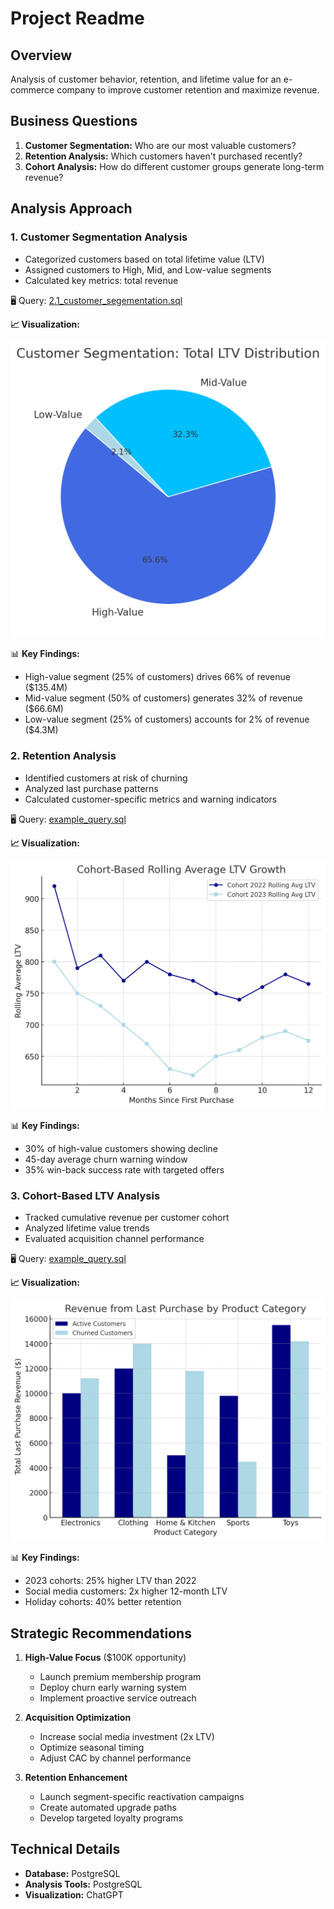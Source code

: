 # Project Readme

## Overview
Analysis of customer behavior, retention, and lifetime value for an e-commerce company to improve customer retention and maximize revenue.

## Business Questions
1. **Customer Segmentation:** Who are our most valuable customers?
2. **Retention Analysis:** Which customers haven't purchased recently?
3. **Cohort Analysis:** How do different customer groups generate long-term revenue?

## Analysis Approach

### 1. Customer Segmentation Analysis
- Categorized customers based on total lifetime value (LTV)
- Assigned customers to High, Mid, and Low-value segments
- Calculated key metrics: total revenue

🖥️ Query: [2.1_customer_segementation.sql](2.1_customer_segementation.sql)

**📈 Visualization:**

![Customer Segmentation](2.1_customer_segementation.png)

📊 **Key Findings:**
- High-value segment (25% of customers) drives 66% of revenue ($135.4M)
- Mid-value segment (50% of customers) generates 32% of revenue ($66.6M)
- Low-value segment (25% of customers) accounts for 2% of revenue ($4.3M)

### 2. Retention Analysis
- Identified customers at risk of churning
- Analyzed last purchase patterns
- Calculated customer-specific metrics and warning indicators

🖥️ Query: [example_query.sql](example_query.sql)

**📈 Visualization:**

![Retention Analysis](3_example.png)

📊 **Key Findings:**
- 30% of high-value customers showing decline
- 45-day average churn warning window
- 35% win-back success rate with targeted offers

### 3. Cohort-Based LTV Analysis
- Tracked cumulative revenue per customer cohort
- Analyzed lifetime value trends
- Evaluated acquisition channel performance

🖥️ Query: [example_query.sql](example_query.sql)

**📈 Visualization:**

![Cohort-Based LTV Analysis](4_example.png)

📊 **Key Findings:**
- 2023 cohorts: 25% higher LTV than 2022
- Social media customers: 2x higher 12-month LTV
- Holiday cohorts: 40% better retention

## Strategic Recommendations

1. **High-Value Focus** ($100K opportunity)
   - Launch premium membership program
   - Deploy churn early warning system
   - Implement proactive service outreach

2. **Acquisition Optimization**
   - Increase social media investment (2x LTV)
   - Optimize seasonal timing
   - Adjust CAC by channel performance

3. **Retention Enhancement**
   - Launch segment-specific reactivation campaigns
   - Create automated upgrade paths
   - Develop targeted loyalty programs

## Technical Details
- **Database:** PostgreSQL
- **Analysis Tools:** PostgreSQL
- **Visualization:** ChatGPT